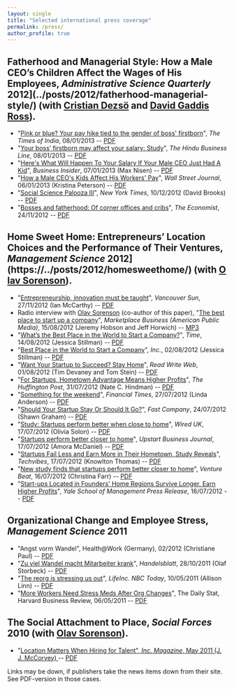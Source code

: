```yaml
---
layout: single
title: "Selected international press coverage"
permalink: /press/
author_profile: true
---
```


 
## Fatherhood and Managerial Style: How a Male CEO’s Children Affect the Wages of His Employees, _**Administrative Science Quarterly**_ 2012](../posts/2012/fatherhood-managerial-style/) (with [Cristian Dezsö](https://scholar.google.com/citations?user=ycXk6WsAAAAJ) and [David Gaddis Ross](https://scholar.google.com/citations?user=cIGfEy0AAAAJ)).

  * "[Pink or blue? Your pay hike tied to the gender of boss' firstborn](http://timesofindia.indiatimes.com/home/science/Pink-or-blue-Your-pay-hike-tied-to-the-gender-of-boss-firstborn/articleshow/17933980.cms)", _The Times of India_, 08/01/2013 -- [PDF](https://files.msdahl.com/Press/ASQ12/2013-01-08_TimesOfIndia.pdf)
  * "[Your boss’ firstborn may affect your salary: Study](http://www.thehindubusinessline.com/features/your-boss-firstborn-may-affect-your-salary-study/article4283163.ece)", _The Hindu Business Line_, 08/01/2013 -- [PDF](https://files.msdahl.com/Press/ASQ12/2013-01-08_TheHinduBusinessLine.pdf)
  * "[Here's What Will Happen To Your Salary If Your Male CEO Just Had A Kid](http://www.businessinsider.com/how-a-ceos-kids-affect-your-pay-2013-1)", _Business Insider_, 07/01/2013 (Max Nisen) -- [PDF](https://files.msdahl.com/Press/ASQ12/2013-01-07_BusinessInsider.pdf)
  * "[How a Male CEO's Kids Affect His Workers' Pay](http://online.wsj.com/article/SB10001424127887324391104578225710891707312.html)", _Wall Street Journal_, 06/01/2013 (Kristina Peterson) -- [PDF](https://files.msdahl.com/Press/ASQ12/2013-01-06_WSJ.pdf)
  * "[Social Science Palooza III](http://www.nytimes.com/2012/12/11/opinion/brooks-social-science-palooza-iii.html?_r=0)", _New York Times_, 10/12/2012 (David Brooks) -- [PDF](https://files.msdahl.com/Press/ASQ12/2012-12-10_NYTimes.pdf)
  * "[Bosses and fatherhood: Of corner offices and cribs](http://www.economist.com/news/business/21567082-when-your-boss-has-baby-watch-your-wallet-corner-offices-and-cribs)", _The Economist_, 24/11/2012 -- [PDF](https://files.msdahl.com/Press/ASQ12/2012-11-24_TheEconomist.pdf)

## Home Sweet Home: Entrepreneurs’ Location Choices and the Performance of Their Ventures, _**Management Science**_ 2012](https://../posts/2012/homesweethome/) (with [Olav Sorenson](http://www.olavsorenson.net)).
  * "[Entrepreneurship, innovation must be taught](http://www.vancouversun.com/business/2035/Entrepreneurship+innovation+must+taught/7618255/story.html)", _Vancouver Sun_, 27/11/2012 (Ian McCarthy) -- [PDF](https://files.msdahl.com/Press/HSH/2012-11-27_VancouverSun.pdf)
  * Radio interview with <a title="Olav Sorenson" href="http://www.olavsorenson.net" target="_blank">Olav Sorenson</a> (co-author of this paper), "[The best place to start up a company](http://www.marketplace.org/topics/world/best-place-start-company)", _Marketplace Business (American Public Media)_, 15/08/2012 (Jeremy Hobson and Jeff Horwich) -- [MP3](https://files.msdahl.com/Press/HSH/2012-08-15_MarketplaceRadioOlav.mp3")
  * "[What’s the Best Place in the World to Start a Company?](http://business.time.com/2012/08/14/whats-the-best-place-in-the-world-to-start-a-company/)", _Time_, 14/08/2012 (Jessica Stillman) -- [PDF](https://files.msdahl.com/Press/HSH/2012-08-14_Time.pdf)
  * "[Best Place in the World to Start a Company](http://www.inc.com/jessica-stillman/best-place-to-start-a-company.html)", _Inc._, 02/08/2012 (Jessica Stillman) -- [PDF](https://files.msdahl.com/Press/HSH/2012-08-02_Inc.pdf)
  * "[Want Your Startup to Succeed? Stay Home](http://www.readwriteweb.com/start/2012/08/want-your-startup-to-succeed-stay-home.php)", _Read Write Web_, 01/08/2012 (Tim Devaney and Tom Stein) -- [PDF](https://files.msdahl.com/Press/HSH/2012-08-01_ReadWriteWeb.pdf)
  * "[For Startups, Hometown Advantage Means Higher Profits](http://www.huffingtonpost.com/2012/07/30/startup-hometown-advantage_n_1719035.html)", _The Huffington Post_, 31/07/2012 (Nate C. Hindman) -- [PDF](https://files.msdahl.com/Press/HSH/2012-07-31_HuffingtonPost.pdf)
  * "[Something for the weekend](http://www.ft.com/cms/s/2/0ff2e4b6-d4e1-11e1-b476-00144feabdc0.html)", _Financial Times_, 27/07/2012 (Linda Anderson) -- [PDF](https://files.msdahl.com/Press/HSH/2012-07-27_FinancialTimes.pdf)
  * "[Should Your Startup Stay Or Should It Go?](http://www.fastcompany.com/1843427/should-your-startup-stay-or-should-it-go)", _Fast Company_, 24/07/2012 (Shawn Graham) -- [PDF](https://files.msdahl.com/Press/HSH/2012-07-24_FastCompany.pdf)
  * "[Study: Startups perform better when close to home](http://www.wired.co.uk/news/archive/2012-07/17/startups-close-to-home)", _Wired UK_, 17/07/2012 (Olivia Solon) -- [PDF](https://files.msdahl.com/Press/HSH/2012-07-17_WiredUK.pdf)
  * "[Startups perform better closer to home](http://upstart.bizjournals.com/news/wire/2012/07/17/startups-perform-better-closer-to-home.html)", _Upstart Business Journal_, 17/07/2012 (Amora McDaniel) -- [PDF](https://files.msdahl.com/Press/HSH/2012-07-17_UpstartBusinessJournal.pdf)
  * "[Startups Fail Less and Earn More in Their Hometown, Study Reveals](http://www.techvibes.com/blog/startups-fail-less-and-earn-more-in-their-hometown-study-reveals-2012-07-17)", _Techvibes_, 17/07/2012 (Knowlton Thomas) -- [PDF](https://files.msdahl.com/Press/HSH/2012-07-17_TechVibes.pdf)
  * "[New study finds that startups perform better closer to home](http://venturebeat.com/2012/07/16/new-study-finds-that-startups-perform-better-closer-to-home/)", _Venture Beat_, 16/07/2012 (Christina Farr) -- [PDF](https://files.msdahl.com/Press/HSH/2012-07-16_VentureBeat.pdf)
  * "[Start-ups Located in Founders' Home Regions Survive Longer, Earn Higher Profits](http://mba.yale.edu/news_events/CMS/Articles/7616.shtml)", _Yale School of Management Press Release_, 16/07/2012 -- [PDF](https://files.msdahl.com/Press/HSH/2012-07-16_Yale.pdf)

## Organizational Change and Employee Stress, _**Management Science**_ 2011

  * "Angst vorm Wandel", Health@Work (Germany), 02/2012 (Christiane Paul) -- [PDF](https://files.msdahl.com/Press/HealthatWork02-2012.pdf)
  * "[Zu viel Wandel macht Mitarbeiter krank](http://www.handelsblatt.com/politik/oekonomie/wissenswert/zu-viel-wandel-macht-mitarbeiter-krank/5750110.html?p5750110=all)", _Handelsblatt_, 28/10/2011 (Olaf Storbeck) -- [PDF](https://files.msdahl.com/Press/Handelsblatt28-10-2011.pdf)
  * "[The reorg is stressing us out](http://lifeinc.today.msnbc.msn.com/_news/2011/05/10/6612737-the-reorg-is-stressing-us-out)", _LifeInc. NBC Today_, 10/05/2011 (Allison Linn) -- [PDF](https://files.msdahl.com/Press/Inc.Magazine05-2011.pdf)
  * "[More Workers Need Stress Meds After Org Changes](http://web.hbr.org/email/archive/dailystat.php?date=050611)", The Daily Stat, Harvard Business Review, 06/05/2011  -- [PDF](https://files.msdahl.com/Press/DailyStatBlogHBR06-05-2011.pdf)

## The Social Attachment to Place, _**Social Forces**_ 2010 (with [Olav Sorenson](http://www.olavsorenson.net)).

  * "[Location Matters When Hiring for Talent", _Inc. Magazine_, May 2011 (J. J. McCorvey) ](http://www.inc.com/magazine/20110501/location-matters-when-hiring-for-talent.html) -- [PDF](https://files.msdahl.com/Press/Inc.Magazine05-2011.pdf)

Links may be down, if publishers take the news items down from their site. See PDF-version in those cases.
